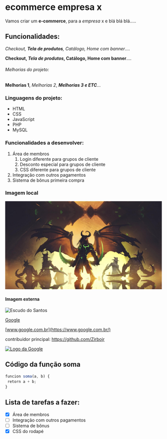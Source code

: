# ecommerce empresa x

Vamos criar um **e-commerce**, para a *empresa* x e blá blá blá.....

## Funcionalidades:

_Checkout, **Tela de produtos**, Catálogo, Home com banner_....

**Checkout, _Tela de produtos_, Catálogo, Home com banner**....

###### Melhorias do projeto:

__Melhorias 1__, _Melhorias 2_, **_Melhorias 3 e ETC_**...

### Linguagens do projeto:

* HTML
* CSS
* JavaScript
* PHP
* MySQL

### Funcionalidades a desenvolver:

1. Área de membros
    1. Login diferente para grupos de cliente
    2. Desconto especial para grupos de cliente
    3. CSS diferente para grupos de cliente
2. Integração com outros pagamentos
3. Sistema de bônus primeira compra

### Imagem local

![Imagem DH](img/DH.jpg)

#### Imagem externa

![Escudo do Santos](https://upload.wikimedia.org/wikipedia/commons/3/35/Santos_logo.svg)

[Google](https://www.google.com.br/)

[www.google.com.br](https://www.google.com.br/)

contribuidor principal: https://github.com/Zirbojr

[![Logo da Google](https://www.google.com.br/images/branding/googlelogo/1x/googlelogo_color_272x92dp.png)](https://www.google.com.br/)

## Código da função soma

```javascript
funcion soma(a, b) {
 retorn a + b;
}
```

## Lista de tarefas a fazer:

- [x] Área de membros
- [ ] Integração com outros pagamentos
- [ ] Sistema de bônus
- [x] CSS do rodapé